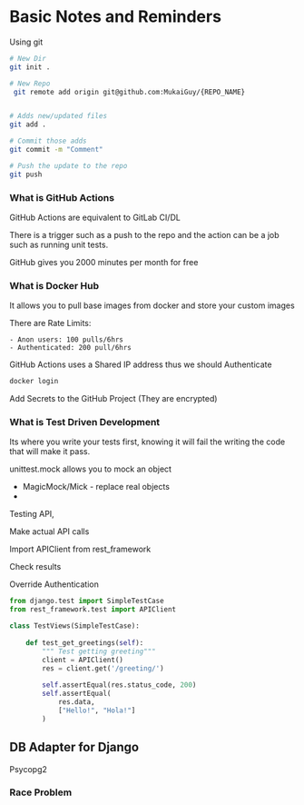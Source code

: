 # Basic Notes and Reminders

Using git

```bash
# New Dir
git init .

# New Repo
 git remote add origin git@github.com:MukaiGuy/{REPO_NAME}


# Adds new/updated files
git add .

# Commit those adds
git commit -m "Comment"

# Push the update to the repo
git push 

```



### What is GitHub Actions

GitHub Actions are equivalent to GitLab CI/DL

There is a trigger such as a push to the repo and the action can be a job such as running unit tests.

GitHub gives you 2000 minutes per month for free



### What is Docker Hub

It allows you to pull base images from docker and store your custom images

There are Rate Limits:

	- Anon users: 100 pulls/6hrs
	- Authenticated: 200 pull/6hrs



GitHub Actions uses a Shared IP address thus we should Authenticate

```bash
docker login 
```

Add Secrets to the GitHub Project (They are encrypted) 



### What is Test Driven Development

Its where you write your tests first, knowing it will fail the writing the code that will make it pass.

 



unittest.mock allows you to mock an object

- MagicMock/Mick - replace real objects
-  



Testing API, 

Make actual API calls

Import APIClient from rest_framework

Check results

Override Authentication



```py
from django.test import SimpleTestCase
from rest_framework.test import APIClient

class TestViews(SimpleTestCase):
    
    def test_get_greetings(self):
        """ Test getting greeting"""
        client = APIClient()
        res = client.get('/greeting/')
        
        self.assertEqual(res.status_code, 200)
        self.assertEqual(
        	res.data,
            ["Hello!", "Hola!"]
        )
```



## DB Adapter for Django

Psycopg2



### Race Problem

